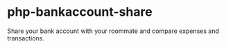# php-bankaccount-share
Share your bank account with your roommate and compare expenses and transactions.
